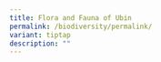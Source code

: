 ```yaml
---
title: Flora and Fauna of Ubin
permalink: /biodiversity/permalink/
variant: tiptap
description: ""
---
```

